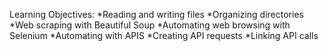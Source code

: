 Learning Objectives:
*Reading and writing files
*Organizing directories
*Web scraping with Beautiful Soup
*Automating web browsing with Selenium
*Automating with APIS
*Creating API requests
*Linking API calls

